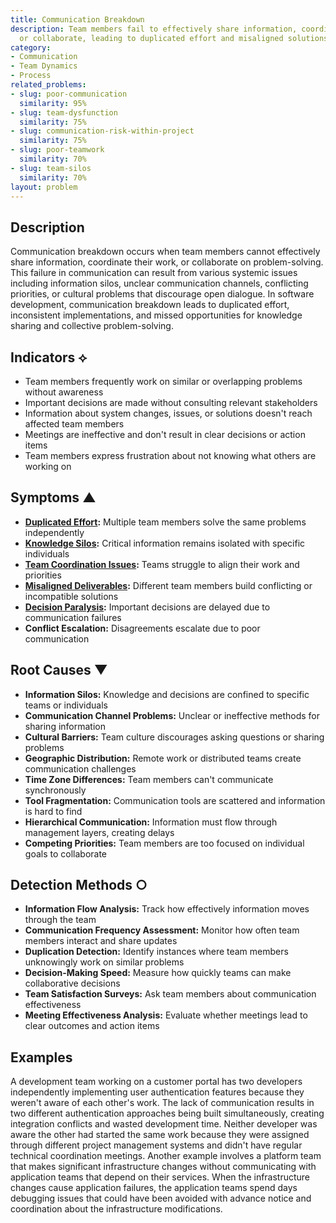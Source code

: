 ```yaml
---
title: Communication Breakdown
description: Team members fail to effectively share information, coordinate work,
  or collaborate, leading to duplicated effort and misaligned solutions.
category:
- Communication
- Team Dynamics
- Process
related_problems:
- slug: poor-communication
  similarity: 95%
- slug: team-dysfunction
  similarity: 75%
- slug: communication-risk-within-project
  similarity: 75%
- slug: poor-teamwork
  similarity: 70%
- slug: team-silos
  similarity: 70%
layout: problem
---
```


## Description

Communication breakdown occurs when team members cannot effectively share information, coordinate their work, or collaborate on problem-solving. This failure in communication can result from various systemic issues including information silos, unclear communication channels, conflicting priorities, or cultural problems that discourage open dialogue. In software development, communication breakdown leads to duplicated effort, inconsistent implementations, and missed opportunities for knowledge sharing and collective problem-solving.

## Indicators ⟡

- Team members frequently work on similar or overlapping problems without awareness
- Important decisions are made without consulting relevant stakeholders
- Information about system changes, issues, or solutions doesn't reach affected team members
- Meetings are ineffective and don't result in clear decisions or action items
- Team members express frustration about not knowing what others are working on

## Symptoms ▲

- **[Duplicated Effort](duplicated-effort.md):** Multiple team members solve the same problems independently
- **[Knowledge Silos](knowledge-silos.md):** Critical information remains isolated with specific individuals
- **[Team Coordination Issues](team-coordination-issues.md):** Teams struggle to align their work and priorities
- **[Misaligned Deliverables](misaligned-deliverables.md):** Different team members build conflicting or incompatible solutions
- **[Decision Paralysis](decision-paralysis.md):** Important decisions are delayed due to communication failures
- **Conflict Escalation:** Disagreements escalate due to poor communication

## Root Causes ▼

- **Information Silos:** Knowledge and decisions are confined to specific teams or individuals
- **Communication Channel Problems:** Unclear or ineffective methods for sharing information
- **Cultural Barriers:** Team culture discourages asking questions or sharing problems
- **Geographic Distribution:** Remote work or distributed teams create communication challenges
- **Time Zone Differences:** Team members can't communicate synchronously
- **Tool Fragmentation:** Communication tools are scattered and information is hard to find
- **Hierarchical Communication:** Information must flow through management layers, creating delays
- **Competing Priorities:** Team members are too focused on individual goals to collaborate

## Detection Methods ○

- **Information Flow Analysis:** Track how effectively information moves through the team
- **Communication Frequency Assessment:** Monitor how often team members interact and share updates
- **Duplication Detection:** Identify instances where team members unknowingly work on similar problems
- **Decision-Making Speed:** Measure how quickly teams can make collaborative decisions
- **Team Satisfaction Surveys:** Ask team members about communication effectiveness
- **Meeting Effectiveness Analysis:** Evaluate whether meetings lead to clear outcomes and action items

## Examples

A development team working on a customer portal has two developers independently implementing user authentication features because they weren't aware of each other's work. The lack of communication results in two different authentication approaches being built simultaneously, creating integration conflicts and wasted development time. Neither developer was aware the other had started the same work because they were assigned through different project management systems and didn't have regular technical coordination meetings. Another example involves a platform team that makes significant infrastructure changes without communicating with application teams that depend on their services. When the infrastructure changes cause application failures, the application teams spend days debugging issues that could have been avoided with advance notice and coordination about the infrastructure modifications.